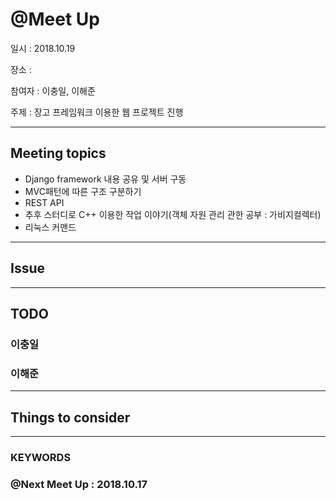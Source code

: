 
# @Meet Up

일시 : 2018.10.19

장소 : 

참여자 : 이충일, 이해준

주제 : 장고 프레임워크 이용한 웹 프로젝트 진행

---

## Meeting topics

- Django framework 내용 공유 및 서버 구동
- MVC패턴에 따른 구조 구분하기
- REST API
- 추후 스터디로 C++ 이용한 작업 이야기(객체 자원 관리 관한 공부 : 가비지컬렉터)
- 리눅스 커맨드

---

## Issue



---

## TODO

### 이충일

### 이해준

---

## Things to consider

---

### KEYWORDS


### @Next Meet Up : 2018.10.17